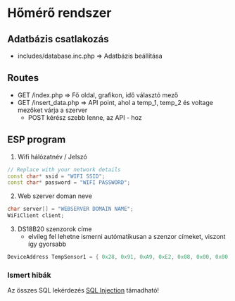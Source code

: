 # Hőmérő rendszer


## Adatbázis csatlakozás

  - includes/database.inc.php   =>  Adatbázis beállítása


## Routes

  - GET   /index.php        => Fő oldal, grafikon, idő választó mező
  - GET   /insert_data.php  => API point, ahol a temp_1, temp_2 és voltage mezőket várja a szerver
      - POST kérész szebb lenne, az API - hoz


## ESP program

1. Wifi hálózatnév / Jelszó 
``` c++
// Replace with your network details
const char* ssid = "WIFI SSID";
const char* password = "WIFI PASSWORD";
```
2. Web szerver doman neve
``` c++
char server[] = "WEBSERVER DOMAIN NAME";
WiFiClient client;
```
3. DS18B20 szenzorok címe
    - elvileg fel lehetne ismerni autómatikusan a szenzor címeket, viszont így gyorsabb
```c++
DeviceAddress TempSensor1 = { 0x28, 0x91, 0xA9, 0xE2, 0x08, 0x00, 0x00, 0x33 };
```

### Ismert hibák

  Az összes SQL lekérdezés [SQL Injection](https://en.wikipedia.org/wiki/SQL_injection) támadható!

